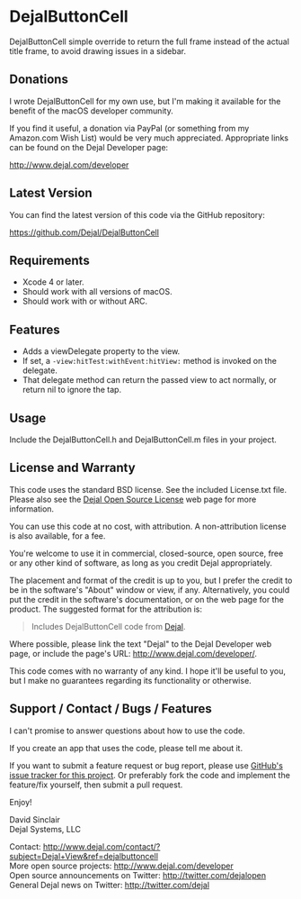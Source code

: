 DejalButtonCell
===============

DejalButtonCell simple override to return the full frame instead of the actual title frame, to avoid drawing issues in a sidebar.


Donations
---------

I wrote DejalButtonCell for my own use, but I'm making it available for the benefit of the macOS developer community.

If you find it useful, a donation via PayPal (or something from my Amazon.com Wish List) would be very much appreciated. Appropriate links can be found on the Dejal Developer page:

<http://www.dejal.com/developer>


Latest Version
--------------

You can find the latest version of this code via the GitHub repository:

<https://github.com/Dejal/DejalButtonCell>


Requirements
------------

- Xcode 4 or later.
- Should work with all versions of macOS.
- Should work with or without ARC.


Features
--------

- Adds a viewDelegate property to the view.
- If set, a `-view:hitTest:withEvent:hitView:` method is invoked on the delegate.
- That delegate method can return the passed view to act normally, or return nil to ignore the tap.


Usage
-----

Include the DejalButtonCell.h and DejalButtonCell.m files in your project.


License and Warranty
--------------------

This code uses the standard BSD license.  See the included License.txt file.  Please also see the [Dejal Open Source License](http://www.dejal.com/developer/license/) web page for more information.

You can use this code at no cost, with attribution.  A non-attribution license is also available, for a fee.

You're welcome to use it in commercial, closed-source, open source, free or any other kind of software, as long as you credit Dejal appropriately.

The placement and format of the credit is up to you, but I prefer the credit to be in the software's "About" window or view, if any. Alternatively, you could put the credit in the software's documentation, or on the web page for the product. The suggested format for the attribution is:

> Includes DejalButtonCell code from [Dejal](http://www.dejal.com/developer/).

Where possible, please link the text "Dejal" to the Dejal Developer web page, or include the page's URL: <http://www.dejal.com/developer/>.

This code comes with no warranty of any kind.  I hope it'll be useful to you, but I make no guarantees regarding its functionality or otherwise.


Support / Contact / Bugs / Features
-----------------------------------

I can't promise to answer questions about how to use the code.

If you create an app that uses the code, please tell me about it.

If you want to submit a feature request or bug report, please use [GitHub's issue tracker for this project](https://github.com/Dejal/DejalButtonCell/issues).  Or preferably fork the code and implement the feature/fix yourself, then submit a pull request.

Enjoy!

David Sinclair  
Dejal Systems, LLC


Contact: <http://www.dejal.com/contact/?subject=Dejal+View&ref=dejalbuttoncell>  
More open source projects: <http://www.dejal.com/developer>  
Open source announcements on Twitter: <http://twitter.com/dejalopen>  
General Dejal news on Twitter: <http://twitter.com/dejal>

